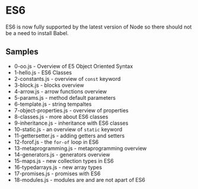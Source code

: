 # ES6 #

ES6 is now fully supported by the latest version of Node so there should not be a need to install Babel. 

## Samples

* 0-oo.js - Overview of E5 Object Oriented Syntax
* 1-hello.js - ES6 Classes         
* 2-constants.js - overview of `const` keyword    
* 3-block.js - blocks overview
* 4-arrow.js - arrow functions overview
* 5-params.js - method default parameters
* 6-template.js - string tempaltes
* 7-object-properties.js - overview of properties
* 8-classes.js - more about ES6 classes
* 9-inheritance.js - inheritance with ES6 classes
* 10-static.js - an overview of `static` keyword
* 11-gettersetter.js - adding getters and setters
* 12-forof.js - the `for-of` loop in ES6
* 13-metaprogramming.js - metaprogramming overview
* 14-generators.js - generators overview
* 15-maps.js - new collection types in ES6
* 16-typedarrays.js - new array types  
* 17-promises.js - promises with ES6
* 18-modules.js - modules are and are not apart of ES6

   